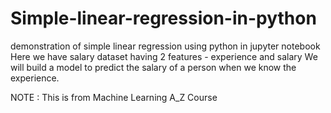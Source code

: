 # Simple-linear-regression-in-python
demonstration of simple linear regression using python in jupyter notebook
Here we have salary dataset having 2 features - experience and salary
We will build a model to predict the salary of a person when we know the experience.

NOTE : This is from Machine Learning A_Z Course
